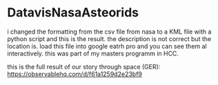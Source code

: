 # DatavisNasaAsteorids

i changed the formatting from the csv file from nasa to a KML file with a python script and this is the result. 
the description is not correct but the location is.
load this file into google eatrh pro and you can see them al interactively. 
this was part of my masters programm in HCC.

this is the full result of our story through space (GER): https://observablehq.com/d/f61a1259d2e23bf9
